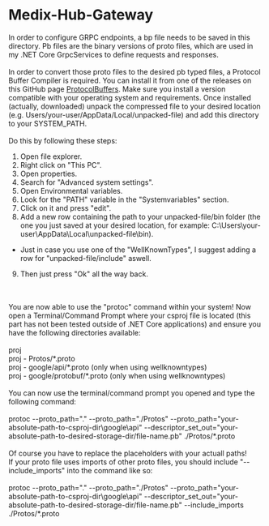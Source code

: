 # Medix-Hub-Gateway

In order to configure GRPC endpoints, a bp file needs to be saved in this directory.
Pb files are the binary versions of proto files, which are used in my .NET Core GrpcServices to define requests and responses.
<br>
<br>
In order to convert those proto files to the desired pb typed files, a Protocol Buffer Compiler is required. You can install it from one of the releases on this GitHub page [ProtocolBuffers](https://github.com/protocolbuffers/protobuf/releases).
Make sure you install a version compatible with your operating system and requirements. Once installed (actually, downloaded) unpack the compressed file to your desired location (e.g. Users/your-user/AppData/Local/unpacked-file) and add this directory to your SYSTEM_PATH.
<br>
<br>
Do this by following these steps:
1. Open file explorer.
2. Right click on "This PC".
3. Open properties.
4. Search for "Advanced system settings".
5. Open Environmental variables.
6. Look for the "PATH" variable in the "Systemvariables" section.
7. Click on it and press "edit".
8. Add a new row containing the path to your unpacked-file/bin folder (the one you just saved at your desired location, for example: C:\Users\your-user\AppData\Local\unpacked-file\bin).
- Just in case you use one of the "WellKnownTypes", I suggest adding a row for "unpacked-file/include" aswell.
9. Then just press "Ok" all the way back.
<br>
<br>
You are now able to use the "protoc" command within your system!
Now open a Terminal/Command Prompt where your csproj file is located (this part has not been tested outside of .NET Core applications) and ensure you have the following directories available:
<br>
<br>
proj
<br>
proj - Protos/*.proto
<br>
proj - google/api/*.proto  (only when using wellknowntypes)
<br>
proj - google/protobuf/*.proto  (only when using wellknowntypes)
<br>
<br>
You can now use the terminal/command prompt you opened and type the following command:
<br>
<br>
protoc --proto_path="." --proto_path="./Protos" --proto_path="your-absolute-path-to-csproj-dir\google\api" --descriptor_set_out="your-absolute-path-to-desired-storage-dir/file-name.pb" ./Protos/*.proto
<br>
<br>
Of course you have to replace the placeholders with your actuall paths!
<br>
If your proto file uses imports of other proto files, you should include "--include_imports" into the command like so:
<br>
<br>
protoc --proto_path="." --proto_path="./Protos" --proto_path="your-absolute-path-to-csproj-dir\google\api" --descriptor_set_out="your-absolute-path-to-desired-storage-dir/file-name.pb" --include_imports ./Protos/*.proto

